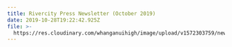 ```yaml
---
title: Rivercity Press Newsletter (October 2019)
date: 2019-10-28T19:22:42.925Z
file: >-
  https://res.cloudinary.com/whanganuihigh/image/upload/v1572303759/newsletters/OCTOBER_2019_rivercity_press_small.pdf
---
```


